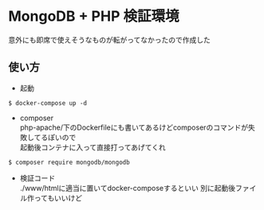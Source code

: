 # MongoDB + PHP 検証環境
意外にも即席で使えそうなものが転がってなかったので作成した

## 使い方
* 起動  
```
$ docker-compose up -d
```

* composer  
php-apache/下のDockerfileにも書いてあるけどcomposerのコマンドが失敗してるぽいので  
起動後コンテナに入って直接打ってあげてくれ
```
$ composer require mongodb/mongodb
```
* 検証コード  
./www/htmlに適当に置いてdocker-composeするといい
別に起動後ファイル作ってもいいけど

## 
